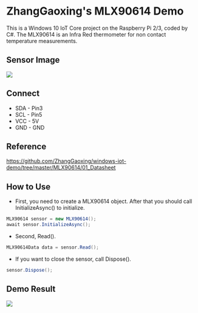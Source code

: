 # ZhangGaoxing's MLX90614 Demo
This is a Windows 10 IoT Core project on the Raspberry Pi 2/3, coded by C#. The MLX90614 is an Infra Red thermometer for non contact temperature measurements.

## Sensor Image
![](https://raw.githubusercontent.com/ZhangGaoxing/windows-iot-demo/master/MLX90614/02_Image/sensor.jpg)

## Connect
* SDA - Pin3
* SCL - Pin5
* VCC - 5V
* GND - GND

## Reference
https://github.com/ZhangGaoxing/windows-iot-demo/tree/master/MLX90614/01_Datasheet

## How to Use
* First, you need to create a MLX90614 object. After that you should call InitializeAsync() to initialize.
```C#
MLX90614 sensor = new MLX90614();
await sensor.InitializeAsync();
```
* Second, Read().
```C#
MLX90614Data data = sensor.Read();
```
* If you want to close the sensor, call Dispose().
```C#
sensor.Dispose();
```

## Demo Result
![](https://raw.githubusercontent.com/ZhangGaoxing/windows-iot-demo/master/MLX90614/02_Image/result.png)
